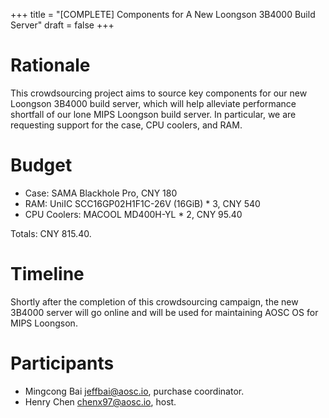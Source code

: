 +++
title = "[COMPLETE] Components for A New Loongson 3B4000 Build Server"
draft = false
+++

# Rationale

This crowdsourcing project aims to source key components for our new Loongson 3B4000 build server, which will help alleviate performance shortfall of our lone MIPS Loongson build server. In particular, we are requesting support for the case, CPU coolers, and RAM.

# Budget

- Case: SAMA Blackhole Pro, CNY 180
- RAM: UniIC SCC16GP02H1F1C-26V (16GiB) * 3, CNY 540
- CPU Coolers: MACOOL MD400H-YL * 2, CNY 95.40

Totals: CNY 815.40.

# Timeline

Shortly after the completion of this crowdsourcing campaign, the new 3B4000 server will go online and will be used for maintaining AOSC OS for MIPS Loongson.

# Participants

- Mingcong Bai <jeffbai@aosc.io>, purchase coordinator.
- Henry Chen <chenx97@aosc.io>, host.
